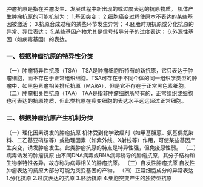 


肿瘤抗原是指在肿瘤发生、发展过程中新出现的或过度表达的抗原物质。
机体产生肿瘤抗原的可能机制为：
1.基因突变；
2.细胞癌变过程使原本不表达的某些基因被激活；
3.抗原合成过程的某些环节发生异常；
4.胚胎时期抗原或分化抗原的异常、异位表达；
5.某些基因产物尤其是信号转导分子的过度表达；
6.外源性基因（如病毒基因）的表达。

### 一、根据肿瘤抗原的特异性分类
（一）肿瘤特异性抗原（TSA）
TSA是肿瘤细胞所特有的新抗原，它只表达于肿瘤细胞，而不存在于正常组织细胞。TSA可存在于不同个体的同一组织学类型的肿瘤中，如黑色素瘤相关排斥抗原（MARA），但是它不存在于正常黑色素细胞。
（二）肿瘤相关性抗原（TAA）
TAA是指非肿瘤细胞所特有的，正常组织或细胞也可表达的抗原物质，但此类抗原在癌变细胞的表达水平远远超过正常细胞。

### 二、根据肿瘤抗原产生机制分类
（一）理化因素诱发的肿瘤抗原
机体受到化学致癌剂（如甲基胆蒽、氨基偶氮染料、二乙基亚硝胺等）或物理因素（如紫外线、X射线等）作用，可使某些基因产生突变，诱发肿瘤发生。此类肿瘤抗原的特点是特异性强，但免疫原性弱。
（二）病毒诱发的肿瘤抗原
由不同DNA病毒或RNA病毒诱导的肿瘤抗原，其分子结构和生物学特性各异，故亦称为病毒相关的肿瘤抗原。
（三）自发性肿瘤抗原
自发性肿瘤表达的抗原大部分可能为突变基因的产物。
（四）正常细胞成分的异常表达
1.分化抗原
2.过度表达的抗原
3.胚胎抗原
4.细胞突变产生的独特型抗原
